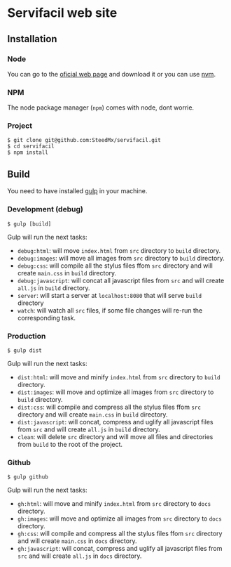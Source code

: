 # Servifacil web site

## Installation

### Node
You can go to the [oficial web page](https://nodejs.org) and download it or you can use [nvm](https://github.com/creationix/nvm).

### NPM
The node package manager (`npm`) comes with node, dont worrie.

### Project
```
$ git clone git@github.com:SteedMx/servifacil.git
$ cd servifacil
$ npm install
```

## Build
You need to have installed [gulp](http://gulpjs.com/) in your machine.

### Development (debug)
```
$ gulp [build]
```

Gulp will run the next tasks:
- `debug:html`: will move `index.html` from `src` directory to `build` directory.
- `debug:images`: will move all images from `src` directory to `build` directory.
- `debug:css`: will compile all the stylus files ffom `src` directory and will create `main.css` in `build` directory.
- `debug:javascript`: will concat all javascript files from `src` and will create `all.js` in `build` directory.
- `server`: will start a server at `localhost:8080` that will serve `build` directory
- `watch`: will watch all `src` files, if some file changes will re-run the corresponding task.

### Production
```
$ gulp dist
```

Gulp will run the next tasks:
- `dist:html`: will move and minify `index.html` from `src` directory to `build` directory.
- `dist:images`: will move and optimize all images from `src` directory to `build` directory.
- `dist:css`: will compile and compress all the stylus files ffom `src` directory and will create `main.css` in `build` directory.
- `dist:javascript`: will concat, compress and uglify all javascript files from `src` and will create `all.js` in `build` directory.
- `clean`: will delete `src` directory and will move all files and directories from `build` to the root of the project.

### Github
```
$ gulp github
```

Gulp will run the next tasks:
- `gh:html`: will move and minify `index.html` from `src` directory to `docs` directory.
- `gh:images`: will move and optimize all images from `src` directory to `docs` directory.
- `gh:css`: will compile and compress all the stylus files ffom `src` directory and will create `main.css` in `docs` directory.
- `gh:javascript`: will concat, compress and uglify all javascript files from `src` and will create `all.js` in `docs` directory.

